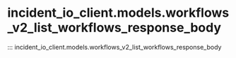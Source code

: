 # incident_io_client.models.workflows_v2_list_workflows_response_body

::: incident_io_client.models.workflows_v2_list_workflows_response_body